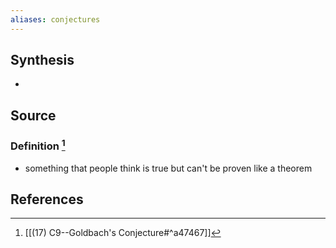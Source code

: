 ```yaml
---
aliases: conjectures
---
```

## Synthesis
- 
## Source
### Definition [^1]
- something that people think is true but can't be proven like a theorem

## References
[^1]: [[(17) C9--Goldbach's Conjecture#^a47467]]